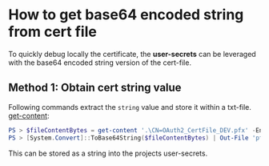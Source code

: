 
# How to get base64 encoded string from cert file

To quickly debug locally the certificate, the **user-secrets** can be leveraged with the base64 encoded string version of the cert-file.

## Method 1: Obtain cert string value

Following commands extract the `string` value and store it within a txt-file.
[get-content](https://docs.microsoft.com/en-us/powershell/module/microsoft.powershell.management/get-content?view=powershell-7.2):

``` PowerShell
PS > $fileContentBytes = get-content '.\CN=OAuth2_CertFile_DEV.pfx' -Encoding Byte
PS > [System.Convert]::ToBase64String($fileContentBytes) | Out-File 'pfx-encoded-bytes.txt'
```

This can be stored as a string into the projects user-secrets.

